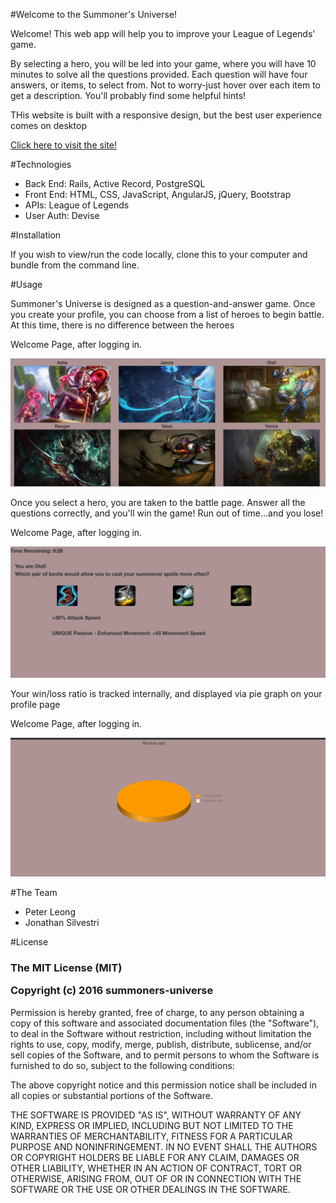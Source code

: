 #Welcome to the Summoner's Universe!
<p>Welcome! This web app will help you to improve your League of Legends' game.</p> 
<p>By selecting a hero, you will be led into your game, where you will have 10 minutes to solve all the questions provided. Each question will have four answers, or items, to select from. Not to worry-just hover over each item to get a description. You'll probably find some helpful hints!</p>
<p>THis website is built with a responsive design, but the best user experience comes on desktop</p>
<a href="https://summoners-universe.herokuapp.com"><p>Click here to visit the site!</p></a>

#Technologies
<ul>
  <li>Back End: Rails, Active Record, PostgreSQL</li>
  <li>Front End: HTML, CSS, JavaScript, AngularJS, jQuery, Bootstrap</li>
  <li>APIs: League of Legends</li>
  <li>User Auth: Devise</li>
</ul>

#Installation
<p>If you wish to view/run the code locally, clone this to your computer and bundle from the command line.</p>

#Usage
<p>Summoner's Universe is designed as a question-and-answer game. Once you create your profile, you can choose from a list of heroes to begin battle. At this time, there is no difference between the heroes</p>

<div>
  <p>Welcome Page, after logging in.</p>
  <img src = "./app/assets/images/champions.png" />
</div>

<p>Once you select a hero, you are taken to the battle page. Answer all the questions correctly, and you'll win the game! Run out of time...and you lose!</p>

<div>
  <p>Welcome Page, after logging in.</p>
  <img src = "./app/assets/images/game.png" />
</div>

<p>Your win/loss ratio is tracked internally, and displayed via pie graph on your profile page</p>
<div>
  <p>Welcome Page, after logging in.</p>
  <img src = "./app/assets/images/winloss.png" />
</div>

#The Team
<ul>
  <li>Peter Leong</li>
  <li>Jonathan Silvestri</li>
</ul>

#License
<h3>The MIT License (MIT)

Copyright (c) 2016 summoners-universe</h3>

<p>Permission is hereby granted, free of charge, to any person obtaining a copy
of this software and associated documentation files (the "Software"), to deal
in the Software without restriction, including without limitation the rights
to use, copy, modify, merge, publish, distribute, sublicense, and/or sell
copies of the Software, and to permit persons to whom the Software is
furnished to do so, subject to the following conditions:</p>

<p>The above copyright notice and this permission notice shall be included in all
copies or substantial portions of the Software.</p>

<p>THE SOFTWARE IS PROVIDED "AS IS", WITHOUT WARRANTY OF ANY KIND, EXPRESS OR
IMPLIED, INCLUDING BUT NOT LIMITED TO THE WARRANTIES OF MERCHANTABILITY,
FITNESS FOR A PARTICULAR PURPOSE AND NONINFRINGEMENT. IN NO EVENT SHALL THE
AUTHORS OR COPYRIGHT HOLDERS BE LIABLE FOR ANY CLAIM, DAMAGES OR OTHER
LIABILITY, WHETHER IN AN ACTION OF CONTRACT, TORT OR OTHERWISE, ARISING FROM,
OUT OF OR IN CONNECTION WITH THE SOFTWARE OR THE USE OR OTHER DEALINGS IN THE
SOFTWARE.</p>